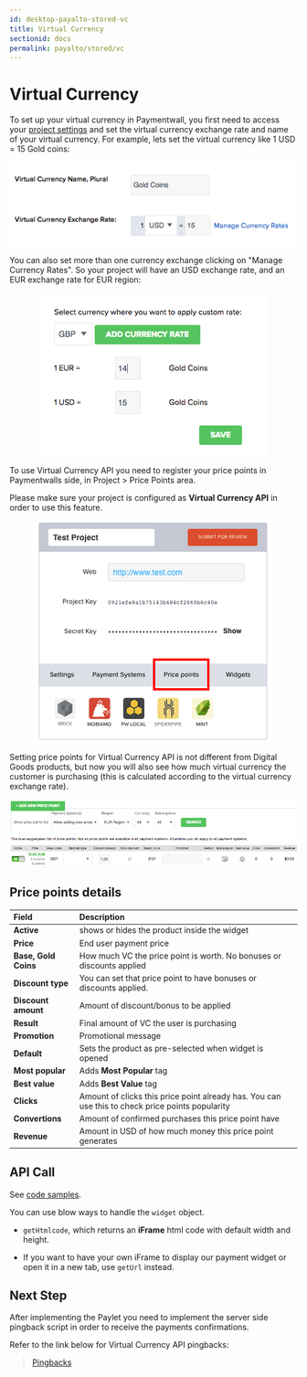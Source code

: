 ```yaml
---
id: desktop-payalto-stored-vc
title: Virtual Currency
sectionid: docs
permalink: payalto/stored/vc
---
```


# Virtual Currency

To set up your virtual currency in Paymentwall, you first need to access your [project settings]() and set the virtual currency exchange rate and name of your virtual currency. For example, lets set the virtual currency like 1 USD = 15 Gold coins:

<div class="docs-img" style="text-align: center;">
    <img src="/textures/pic/payalto/pw_project_vc_exchange_rate.png">
</div>


You can also set more than one currency exchange clicking on "Manage Currency Rates". So your project will have an USD exchange rate, and an EUR exchange rate for EUR region:

<div class="docs-img" style="text-align: center;">
    <img src="/textures/pic/payalto/pw_project_vc_custom_xe.png">
</div>

To use Virtual Currency API you need to register your price points in Paymentwalls side, in Project > Price Points area.

Please make sure your project is configured as **Virtual Currency API** in order to use this feature.

<div class="docs-img" style="text-align: center;">
    <img src="/textures/pic/payalto/pw_project_pricepoints.png">
</div>

Setting price points for Virtual Currency API is not different from Digital Goods products, but now you will also see how much virtual currency the customer is purchasing (this is calculated according to the virtual currency exchange rate). 

<div class="docs-img" style="text-align: center;">
    <img src="/textures/pic/payalto/pw_project_pricepoint_screen.png">
</div>

## Price points details

| Field | Description |
|:---|:---|
|**Active**| shows or hides the product inside the widget |
|**Price**| End user payment price|
|**Base, Gold Coins**| How much VC the price point is worth. No bonuses or discounts applied |
|**Discount type**| You can set that price point to have bonuses or discounts applied. |
|**Discount amount**| Amount of discount/bonus to be applied |
|**Result**| Final amount of VC the user is purchasing |
|**Promotion**| Promotional message |
|**Default**| Sets the product as pre-selected when widget is opened |
|**Most popular**| Adds **Most Popular** tag |
|**Best value**| Adds **Best Value** tag |
|**Clicks**| Amount of clicks this price point already has. You can use this to check price points popularity |
|**Convertions**| Amount of confirmed purchases this price point have |
|**Revenue**| Amount in USD of how much money this price point generates |
 
## API Call

See [code samples](/API-Reference#section-payalto-stored-vc).

You can use blow ways to handle the ```widget``` object.

* ```getHtmlcode```, which returns an **iFrame** html code with default width and height. 

* If you want to have your own iFrame to display our payment widget or open it in a new tab, use ```getUrl``` instead.

## Next Step

After implementing the Paylet you need to implement the server side pingback script in order to receive the payments confirmations.

Refer to the link below for Virtual Currency API pingbacks:

> [Pingbacks](/pingback-default-pingback)